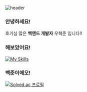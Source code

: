![header](https://capsule-render.vercel.app/api?type=waving&color=gradient&customColorList=5&height=150&fontAlignY=33&fontAlign=20&text=(੭｡╹▿╹｡)੭)

### 안녕하세요!
호기심 많은 **백엔드 개발자** 우혁준 입니다!! 

### 해보았어요!
[![My Skills](https://skillicons.dev/icons?i=go,kotlin,java,spring,python,mysql,postgresql,mongodb,redis,docker,github,aws,gcp,neovim)](https://skillicons.dev)

<!-- solved ac 티어 정보 -->

### 백준이에오!
[![Solved.ac
프로필](http://mazassumnida.wtf/api/v2/generate_badge?boj=whjoon0225)](https://solved.ac/{handle})

<!--
**huGgW/huGgW** is a ✨ _special_ ✨ repository because its `README.md` (this file) appears on your GitHub profile.

Here are some ideas to get you started:

- 🔭 I’m currently working on ...
- 🌱 I’m currently learning ...
- 👯 I’m looking to collaborate on ...
- 🤔 I’m looking for help with ...
- 💬 Ask me about ...
- 📫 How to reach me: ...
- 😄 Pronouns: ...
- ⚡ Fun fact: ...
-->
